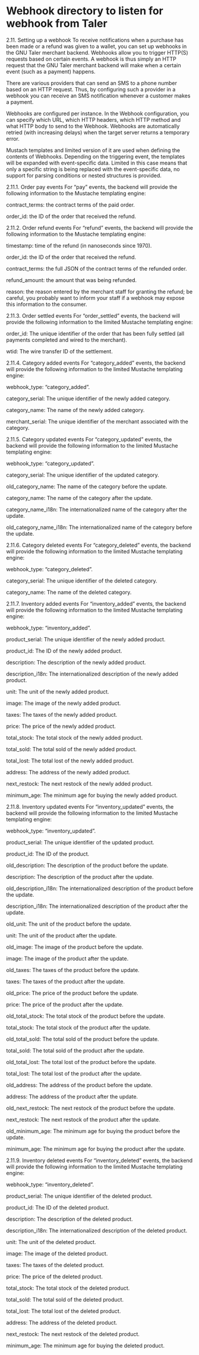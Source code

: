 # Webhook directory to listen for webhook from Taler

2.11. Setting up a webhook
To receive notifications when a purchase has been made or a refund was given to a wallet, you can set up webhooks in the GNU Taler merchant backend. Webhooks allow you to trigger HTTP(S) requests based on certain events. A webhook is thus simply an HTTP request that the GNU Taler merchant backend will make when a certain event (such as a payment) happens.

There are various providers that can send an SMS to a phone number based on an HTTP request. Thus, by configuring such a provider in a webhook you can receive an SMS notification whenever a customer makes a payment.

Webhooks are configured per instance. In the Webhook configuration, you can specify which URL, which HTTP headers, which HTTP method and what HTTP body to send to the Webhook. Webhooks are automatically retried (with increasing delays) when the target server returns a temporary error.

Mustach templates and limited version of it are used when defining the contents of Webhooks. Depending on the triggering event, the templates will be expanded with event-specific data. Limited in this case means that only a specific string is being replaced with the event-specific data, no support for parsing conditions or nested structures is provided.

2.11.1. Order pay events
For “pay” events, the backend will provide the following information to the Mustache templating engine:

contract_terms: the contract terms of the paid order.

order_id: the ID of the order that received the refund.

2.11.2. Order refund events
For “refund” events, the backend will provide the following information to the Mustache templating engine:

timestamp: time of the refund (in nanoseconds since 1970).

order_id: the ID of the order that received the refund.

contract_terms: the full JSON of the contract terms of the refunded order.

refund_amount: the amount that was being refunded.

reason: the reason entered by the merchant staff for granting the refund; be careful, you probably want to inform your staff if a webhook may expose this information to the consumer.

2.11.3. Order settled events
For “order_settled” events, the backend will provide the following information to the limited Mustache templating engine:

order_id: The unique identifier of the order that has been fully settled (all payments completed and wired to the merchant).

wtid: The wire transfer ID of the settlement.

2.11.4. Category added events
For “category_added” events, the backend will provide the following information to the limited Mustache templating engine:

webhook_type: “category_added”.

category_serial: The unique identifier of the newly added category.

category_name: The name of the newly added category.

merchant_serial: The unique identifier of the merchant associated with the category.

2.11.5. Category updated events
For “category_updated” events, the backend will provide the following information to the limited Mustache templating engine:

webhook_type: “category_updated”.

category_serial: The unique identifier of the updated category.

old_category_name: The name of the category before the update.

category_name: The name of the category after the update.

category_name_i18n: The internationalized name of the category after the update.

old_category_name_i18n: The internationalized name of the category before the update.

2.11.6. Category deleted events
For “category_deleted” events, the backend will provide the following information to the limited Mustache templating engine:

webhook_type: “category_deleted”.

category_serial: The unique identifier of the deleted category.

category_name: The name of the deleted category.

2.11.7. Inventory added events
For “inventory_added” events, the backend will provide the following information to the limited Mustache templating engine:

webhook_type: “inventory_added”.

product_serial: The unique identifier of the newly added product.

product_id: The ID of the newly added product.

description: The description of the newly added product.

description_i18n: The internationalized description of the newly added product.

unit: The unit of the newly added product.

image: The image of the newly added product.

taxes: The taxes of the newly added product.

price: The price of the newly added product.

total_stock: The total stock of the newly added product.

total_sold: The total sold of the newly added product.

total_lost: The total lost of the newly added product.

address: The address of the newly added product.

next_restock: The next restock of the newly added product.

minimum_age: The minimum age for buying the newly added product.

2.11.8. Inventory updated events
For “inventory_updated” events, the backend will provide the following information to the limited Mustache templating engine:

webhook_type: “inventory_updated”.

product_serial: The unique identifier of the updated product.

product_id: The ID of the product.

old_description: The description of the product before the update.

description: The description of the product after the update.

old_description_i18n: The internationalized description of the product before the update.

description_i18n: The internationalized description of the product after the update.

old_unit: The unit of the product before the update.

unit: The unit of the product after the update.

old_image: The image of the product before the update.

image: The image of the product after the update.

old_taxes: The taxes of the product before the update.

taxes: The taxes of the product after the update.

old_price: The price of the product before the update.

price: The price of the product after the update.

old_total_stock: The total stock of the product before the update.

total_stock: The total stock of the product after the update.

old_total_sold: The total sold of the product before the update.

total_sold: The total sold of the product after the update.

old_total_lost: The total lost of the product before the update.

total_lost: The total lost of the product after the update.

old_address: The address of the product before the update.

address: The address of the product after the update.

old_next_restock: The next restock of the product before the update.

next_restock: The next restock of the product after the update.

old_minimum_age: The minimum age for buying the product before the update.

minimum_age: The minimum age for buying the product after the update.

2.11.9. Inventory deleted events
For “inventory_deleted” events, the backend will provide the following information to the limited Mustache templating engine:

webhook_type: “inventory_deleted”.

product_serial: The unique identifier of the deleted product.

product_id: The ID of the deleted product.

description: The description of the deleted product.

description_i18n: The internationalized description of the deleted product.

unit: The unit of the deleted product.

image: The image of the deleted product.

taxes: The taxes of the deleted product.

price: The price of the deleted product.

total_stock: The total stock of the deleted product.

total_sold: The total sold of the deleted product.

total_lost: The total lost of the deleted product.

address: The address of the deleted product.

next_restock: The next restock of the deleted product.

minimum_age: The minimum age for buying the deleted product.

